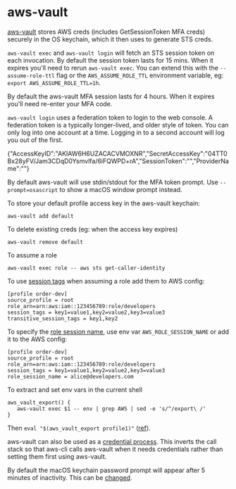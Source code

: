# aws-vault

[aws-vault](https://github.com/99designs/aws-vault) stores AWS creds (includes GetSessionToken MFA creds) securely in the OS keychain, which it then uses to generate STS creds.

`aws-vault exec` and `aws-vault login` will fetch an STS session token on each invocation. By default the session token lasts for 15 mins. When it expires you'll need to rerun `aws-vault exec`. You can extend this with the `--assume-role-ttl` flag or the `AWS_ASSUME_ROLE_TTL` environment variable, eg: `export AWS_ASSUME_ROLE_TTL=1h`.

By default the aws-vault MFA session lasts for 4 hours. When it expires you'll need re-enter your MFA code.

`aws-vault login` uses a federation token to login to the web console. A federation token is a typically longer-lived, and older style of token. You can only log into one account at a time. Logging in to a second account will log you out of the first.

{"AccessKeyID":"AKIAW6H6UZACACVMOXNR","SecretAccessKey":"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","SessionToken":"","ProviderName":""}

By default aws-vault will use stdin/stdout for the MFA token prompt. Use `--prompt=osascript` to show a macOS window prompt instead.

To store your default profile access key in the aws-vault keychain:

```
aws-vault add default
```

To delete existing creds (eg: when the access key expires)

```
aws-vault remove default
```

To assume a role

```
aws-vault exec role -- aws sts get-caller-identity
```

To use [session tags](https://github.com/99designs/aws-vault/blob/db08b16d1c08c370e0f20616710ea11b5b24c9fc/USAGE.md#session_tags-and-transitive_session_tags) when assuming a role add them to AWS config:

```
[profile order-dev]
source_profile = root
role_arn=arn:aws:iam::123456789:role/developers
session_tags = key1=value1,key2=value2,key3=value3
transitive_session_tags = key1,key2
```

To specify the [role session name](https://docs.aws.amazon.com/IAM/latest/UserGuide/reference_policies_iam-condition-keys.html#ck_rolesessionname), use env var `AWS_ROLE_SESSION_NAME` or add it to the AWS config:

```
[profile order-dev]
source_profile = root
role_arn=arn:aws:iam::123456789:role/developers
session_tags = key1=value1,key2=value2,key3=value3
role_session_name = alice@developers.com
```

To extract and set env vars in the current shell

```
aws_vault_export() {
   aws-vault exec $1 -- env | grep AWS | sed -e 's/^/export\ /'
}
```

Then `eval "$(aws_vault_export profile1)"` ([ref](https://github.com/99designs/aws-vault/issues/72#issuecomment-234908710)).

aws-vault can also be used as a [credential process](https://github.com/99designs/aws-vault/blob/db08b16d1c08c370e0f20616710ea11b5b24c9fc/USAGE.md#using-credential_process). This inverts the call stack so that aws-cli calls aws-vault when it needs credentials rather than setting them first using aws-vault.

By default the macOS keychain password prompt will appear after 5 minutes of inactivity. This can be [changed](https://github.com/99designs/aws-vault/blob/master/USAGE.md#keychain).
